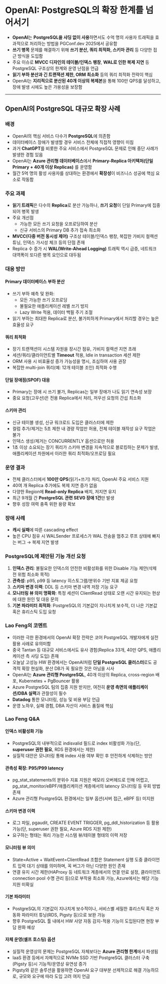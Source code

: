 # OpenAI: PostgreSQL의 확장 한계를 넘어서기


* **OpenAI**는 **PostgreSQL을 샤딩 없이 사용**하면서도 수억 명의 사용자 트래픽을 효과적으로 처리하는 방법을 PGConf.dev 2025에서 공유함
* **쓰기 병목** 문제를 해결하기 위해 **쓰기 분산, 쿼리 최적화, 스키마 관리** 등 다양한 접근 방식을 도입함
* 주요 이슈로 **MVCC 디자인의 테이블/인덱스 팽창**, **WAL로 인한 복제 지연** 등 PostgreSQL 구조상의 한계와 운영 난점을 언급
* **읽기 부하 분산과 긴 트랜잭션 제한, ORM 최소화** 등의 쿼리 최적화 전략이 핵심
* OpenAI는 **지리적으로 분산된 40개 이상의 복제본**을 통해 100만 QPS를 달성하고, 장애 발생 시에도 높은 가용성을 보장함

---

OpenAI의 PostgreSQL 대규모 확장 사례
----------------------------

### 배경

* OpenAI의 핵심 서비스 다수가 **PostgreSQL**에 의존함
* 데이터베이스 장애가 발생할 경우 서비스 전체에 직접적 영향이 미침
* 과거 **ChatGPT**를 비롯한 주요 서비스에서 PostgreSQL 문제로 인해 중단 사례가 발생한 경험 있음
* OpenAI는 **Azure 관리형 데이터베이스**에서 **Primary-Replica 아키텍처(단일 Primary + 40개 이상 Replicas)** 를 운영함
* 월간 5억 명의 활성 사용자를 상대하는 환경에서 **확장성**이 비즈니스 성공에 핵심 요소로 작동함

### 주요 과제

* **읽기 트래픽**은 다수의 **Replica**로 분산 가능하나, **쓰기 요청**이 단일 Primary에 집중되어 병목 발생
* 주요 개선점
  + 가능한 모든 쓰기 요청을 오프로딩하여 분산
  + 신규 서비스의 Primary DB 추가 접속 최소화
* **MVCC(다중 버전 동시성 제어)** 구조상 테이블/인덱스 팽창, 복잡한 가비지 컬렉션 튜닝, 인덱스 가시성 체크 등의 단점 존재
* Replica 수 증가 시 **WAL(Write-Ahead Logging)** 트래픽 역시 급증, 네트워크 대역폭이 또다른 병목 요인으로 대두됨

### 대응 방안

#### Primary 데이터베이스 부하 분산

* 쓰기 부하 예측 및 완화:
  + 모든 가능한 쓰기 오프로딩
  + 불필요한 애플리케이션 레벨 쓰기 방지
  + Lazy Write 적용, 데이터 백필 주기 조절
* 읽기 부하는 최대한 Replica로 분산, 불가피하게 Primary에서 처리할 경우는 높은 효율성 요구

#### 쿼리 최적화

* 장기 트랜잭션이 시스템 자원을 장시간 점유, 가비지 컬렉션 지연 초래
* 세션/쿼리/클라이언트별 **Timeout** 적용, Idle in transaction 세션 제한
* ORM 사용 시 비효율성 증가 가능성을 명시, 조심하여 사용 권장
* 복잡한 multi-join 쿼리(예: 12개 테이블 조인) 최적화 수행

#### 단일 장애점(SPOF) 대응

* Primary는 장애 시 쓰기 불가, Replicas는 일부 장애가 나도 읽기 연속성 보장
* 중요 요청(고우선)은 전용 Replica에서 처리, 저우선 요청의 간섭 최소화

#### 스키마 관리

* 신규 테이블 생성, 신규 워크로드 도입은 클러스터에 제한
* 컬럼 추가/제거는 5초 제한 내 경량 작업만 허용, 전체 테이블 재작성 요구 작업은 불가
* 인덱스 생성/제거는 CONCURRENTLY 옵션으로만 허용
* 1초 이상 소요되는 장기 쿼리가 스키마 변경을 지속적으로 블로킹하는 문제가 발생, 애플리케이션 차원에서 이러한 쿼리 최적화/오프로딩 필요

### 운영 결과

* 전체 클러스터에서 **100만 QPS**(읽기+쓰기) 처리, OpenAI 주요 서비스 지원
* 40여 개 Replica 추가에도 복제 지연 증가 없음
* 다양한 Region에 **Read-only Replica** 배치, 저지연 유지
* 최근 9개월 간 **PostgreSQL 관련 SEV0 장애 1건**만 발생
* 향후 성장 여력 충족 위한 용량 확보

### 장애 사례

* **캐시 실패**에 따른 cascading effect
* 높은 CPU 점유 시 WALSender 프로세스가 WAL 전송을 멈추고 루프 상태에 빠지는 버그 → 복제 지연 발생

### PostgreSQL에 제안된 기능 개선 요청

1. **인덱스 관리**: 불필요한 인덱스의 안전한 비활성화를 위한 Disable 기능 제안(삭제 전 위험 최소화 목적)
2. **관측성**: p95, p99 등 latency 히스토그램/분위수 기반 지표 제공 요청
3. **스키마 변경 이력**: DDL 등 스키마 변경 내역 저장 기능 요구
4. **모니터링 뷰 의미 명확화**: 특정 세션이 ClientRead 상태로 오랜 시간 유지되는 현상에 대한 원인 및 대응 문의
5. **기본 파라미터 최적화**: PostgreSQL의 기본값이 지나치게 보수적, 더 나은 기본값 혹은 휴리스틱 도입 요청

### Lao Feng의 코멘트

* 이러한 극한 환경에서의 OpenAI 확장 전략은 코어 PostgreSQL 개발자에게 실전 활용 사례로 유의미함
* 중국 Tantan 등 대규모 서비스에서도 유사 경험(Replica 33개, 40만 QPS, 애플리케이션 측 샤딩 도입) 존재
* 오늘날 고성능 HW 환경에서는 OpenAI처럼 **단일 PostgreSQL 클러스터**로도 공격적 확장 현실화, 분산 DB가 꼭 필요한 것은 아님을 시사
* OpenAI는 **Azure 관리형 PostgreSQL**, 40개 이상의 Replica, cross-region 배포, Kubernetes + PgBouncer 활용
* Azure PostgreSQL 팀의 집중 지원 받지만, 여전히 **운영 측면의 애플리케이션/DBA 실력**과 관찰성이 필수
* **Datadog** 통한 모니터링, 성능 및 비용 부담 언급
* 운영 노하우, 실패 경험, DBA 자산이 서비스 품질에 핵심

### Lao Feng Q&A

#### 인덱스 비활성화 기능

* PostgreSQL의 내부적으로 indisvalid 필드로 index 비활성화 가능(단, **superuser 권한 필요**, RDS 환경에서는 제한)
* 실질적 대안은 모니터링 통해 index 사용 여부 확인 후 안전하게 삭제하는 방안

#### 관측성 확장: P95/P99 latency

* pg\_stat\_statements의 분위수 지표 지원은 메모리 오버헤드로 인해 어렵고, pg\_stat\_monitor/eBPF/애플리케이션 계층에서의 latency 모니터링 등 우회 방법 존재
* Azure 관리형 PostgreSQL 환경에서는 일부 옵션(서버 접근, eBPF 등) 미지원

#### 스키마 변경 이력

* 로그 파일, pgaudit, CREATE EVENT TRIGGER, pg\_ddl\_historization 등 활용 가능(단, superuser 권한 필요, Azure RDS 지원 제한)
* 요구하는 형태는 쿼리 가능한 시스템 뷰/테이블 형태의 이력 저장

#### 모니터링 뷰 의미

* State=Active + WaitEvent=ClientRead 조합은 Statement 실행 도중 클라이언트 입력 대기 상태를 의미하며, 꼭 버그가 아닌 다양한 원인 존재
* 연결 유지 시간 제한(HAProxy 등 네트워크 계층에서의 연결 만료 설정, 클라이언트 connection pool 수명 관리 등)으로 부작용 최소화 가능, Azure에서는 해당 기능 지원 미확실

#### 기본 파라미터

* PostgreSQL의 기본값이 지나치게 보수적이나, 서비스별 세밀한 휴리스틱 혹은 자동화 파라미터 튜닝(RDS, Pigsty 등)으로 보완 가능
* 향후 PostgreSQL 툴 내에서 HW 사양 자동 감지-적용 기능이 도입된다면 현장 부담 완화 예상

#### 자체 운영(셀프 호스팅) 옵션

* 실질적 운영상의 문제는 PostgreSQL 자체보다는 **Azure 관리형 한계**에서 파생됨
* IaaS 환경 등에서 자체적으로 NVMe SSD 기반 PostgreSQL 클러스터 구축(Pigsty 등)시 기능적/운영상 유연성 증가
* Pigsty와 같은 솔루션을 활용하면 OpenAI 요구 대부분 선제적으로 해결 가능하므로, 규모와 요구에 따라 도입 고려 여지 언급
